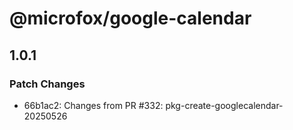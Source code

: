 # @microfox/google-calendar

## 1.0.1

### Patch Changes

- 66b1ac2: Changes from PR #332: pkg-create-googlecalendar-20250526
